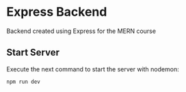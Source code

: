 # Express Backend
Backend created using Express for the MERN course

## Start Server
Execute the next command to start the server with nodemon:
```shell
npm run dev
```
